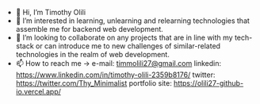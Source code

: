 - 👋 Hi, I’m Timothy Olili
- 👀 I’m interested in learning, unlearning and relearning technologies that assemble me for backend web development. 
- 💞️ I’m looking to collaborate on any projects that are in line with my tech-stack or can introduce me to new challenges of similar-related technologies in the realm of web development.
- 📫 How to reach me -> 
e-mail: timmolili27@gmail.com
linkedin: https://www.linkedin.com/in/timothy-olili-2359b8176/
twitter: https://twitter.com/Thy_Minimalist
portfolio site: https://olili27-github-io.vercel.app/
<!---
olili27/olili27 is a ✨ special ✨ repository because its `README.md` (this file) appears on your GitHub profile.
You can click the Preview link to take a look at your changes.
--->
